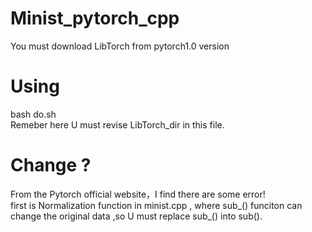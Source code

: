 # Minist_pytorch_cpp
You must download LibTorch from pytorch1.0 version  
# Using
bash do.sh  
Remeber here U must revise LibTorch_dir in this file.  
# Change ?
From the Pytorch official website，I find there are some error!  
first is Normalization function in minist.cpp , where sub_() funciton can change the original data ,so U must replace sub_() into sub().  
